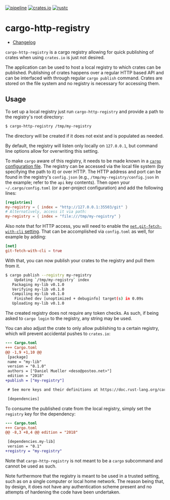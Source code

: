 [![pipeline](https://github.com/d-e-s-o/cargo-http-registry/actions/workflows/ci.yml/badge.svg?branch=main)](https://github.com/d-e-s-o/cargo-http-registry/actions/workflows/ci.yml)
[![crates.io](https://img.shields.io/crates/v/cargo-http-registry.svg)](https://crates.io/crates/cargo-http-registry)
[![rustc](https://img.shields.io/badge/rustc-1.60+-blue.svg)](https://blog.rust-lang.org/2022/04/07/Rust-1.60.0.html)

cargo-http-registry
===================

- [Changelog](CHANGELOG.md)

`cargo-http-registry` is a cargo registry allowing for quick publishing
of crates when using `crates.io` is just not desired.

The application can be used to host a local registry to which crates can
be published. Publishing of crates happens over a regular HTTP based API
and can be interfaced with through regular `cargo publish` command.
Crates are stored on the file system and no registry is necessary for
accessing them.

Usage
-----

To set up a local registry just run `cargo-http-registry` and provide
a path to the registry's root directory:
```sh
$ cargo-http-registry /tmp/my-registry
```

The directory will be created if it does not exist and is populated as
needed.

By default, the registry will listen only locally on `127.0.0.1`, but
command line options allow for overwriting this setting.

To make `cargo` aware of this registry, it needs to be made known in a
[`cargo` configuration file][cargo-config]. The registry can be accessed
via the local file system (by specifying the path to it) or over HTTP.
The HTTP address and port can be found in the registry's `config.json`
(e.g., `/tmp/my-registry/config.json` in the example; refer to the `api`
key contents).
Then open your `~/.cargo/config.toml` (or a per-project configuration) and
add the following lines:
```toml
[registries]
my-registry = { index = "http://127.0.0.1:35503/git" }
# Alternatively, access it via path:
my-registry = { index = "file:///tmp/my-registry" }
```

Also note that for HTTP access, you will need to enable the
[`net.git-fetch-with-cli` setting][cargo-net-git-cli]. That can be
accomplished via `config.toml` as well, for example by adding:
```toml
[net]
git-fetch-with-cli = true
```

With that, you can now publish your crates to the registry and pull them
from it.
```sh
$ cargo publish --registry my-registry
    Updating `/tmp/my-registry` index
   Packaging my-lib v0.1.0
   Verifying my-lib v0.1.0
   Compiling my-lib v0.1.0
    Finished dev [unoptimized + debuginfo] target(s) in 0.09s
   Uploading my-lib v0.1.0
```

The created registry does not require any token checks. As such, if
being asked to `cargo login` to the registry, any string may be used.

You can also adjust the crate to only allow publishing to a certain
registry, which will prevent accidental pushes to `crates.io`:
```diff
--- Cargo.toml
+++ Cargo.toml
@@ -1,9 +1,10 @@
 [package]
 name = "my-lib"
 version = "0.1.0"
 authors = ["Daniel Mueller <deso@posteo.net>"]
 edition = "2018"
+publish = ["my-registry"]

 # See more keys and their definitions at https://doc.rust-lang.org/cargo/reference/manifest.html

 [dependencies]
```

To consume the published crate from the local registry, simply set the
`registry` key for the dependency:
```diff
--- Cargo.toml
+++ Cargo.toml
@@ -8,3 +8,4 @@ edition = "2018"

 [dependencies.my-lib]
 version = "0.1"
+registry = "my-registry"
```

Note that `cargo-http-registry` is not meant to be a `cargo` subcommand
and cannot be used as such.

Note furthermore that the registry is meant to be used in a trusted
setting, such as on a single computer or local home network. The reason
being that, by design, it does not have any authentication scheme
present and no attempts of hardening the code have been undertaken.

[cargo-config]: https://doc.rust-lang.org/cargo/reference/config.html
[cargo-net-git-cli]: https://doc.rust-lang.org/cargo/reference/config.html#netgit-fetch-with-cli
[docs-rs]: https://docs.rs/crate/cargo-http-registry
